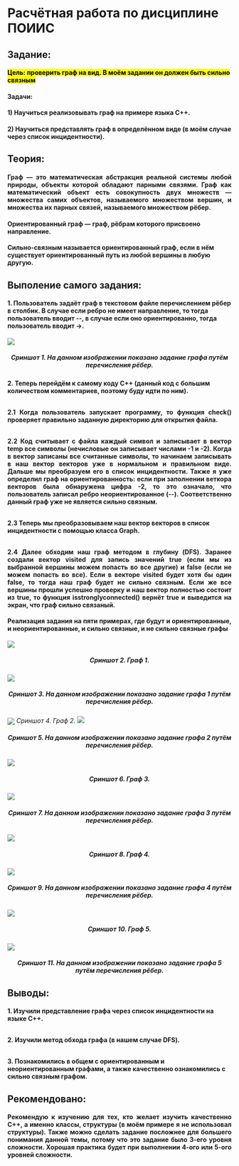 <!DOCTYPE html>
<html>
    <body>
        <h1> Расчётная работа по дисциплине ПОИИС</h1>
        <h2>Задание:</h2>
        <h4>
        <mark>
        Цель: проверить граф на вид. В моём задании он должен быть сильно связным
        </mark>
        <h4>
        <h4>
        Задачи:
        </h4>
        <h4>
        1) Научиться реализовывать граф на примере языка С++. 
        </h4>
        <h4>
        2) Научиться представлять граф в определённом виде (в моём случае через список инцидентности). 
        </h4>
        <h2>
        Теория: 
        </h2>
        <h4 align="justify">Граф — это математическая абстракция реальной системы любой природы, объекты которой обладают парными связями. Граф как математический объект есть совокупность двух множеств — множества самих объектов, называемого множеством вершин, и множества их парных связей, называемого множеством рёбер.
        </h4>
        <h4>
        Ориентированный граф — граф, рёбрам которого присвоено направление.
        </h4>
        <h4>
        Сильно-связным называется ориентированный граф, если в нём существует ориентированный путь из любой вершины в любую другую.
        </h4>
        <h2>
        Выполение самого задания:
        </h2>
        <h4>
        1. Пользователь задаёт граф в текстовом файле перечислением рёбер в столбик. В случае если ребро не имеет направление, то  тогда пользователь вводит --, в случае если оно ориентированно, тогда пользователь вводит ->.
        </h4>
        <img src="Send 1.png">
        <h5 align="center"> <em>Сриншот 1. На данном изображении показано задание графа путём перечисления рёбер.
        </em>
        </h5>
        <h4>
        2. Теперь перейдём к самому коду С++ (данный код с большим количеством комментариев, поэтому буду идти по ним).
        <p align="justify"><br> 2.1 Когда пользователь запускает программу, то функция check() проверяет правильно заданную директорию для открытия файла.</p>
        <p align="justify"><br> 2.2 Код считывает с файла каждый символ и записывает в вектор temp все символы (нечисловые он записывает числами -1 и -2). Когда в вектор записаны все считанные символы, то начинаем записывать в наш вектор векторов уже в нормальном и правильном виде. Дальше мы преобразуем его в список инцидентности. Также я уже определил граф на ориентированность: если при заполнении веткора векторов была обнаружена цифра -2, то это означало, что пользователь записал ребро неориентированное (--). Соответственно данный граф уже не является сильно связным.</p>
        <p><br> 2.3 Теперь мы преобразовываем наш вектор векторов в список инцидентности с помощью класса Graph.</p>
        <p align="justify"><br> 2.4 Далее обходим наш граф методом в глубину (DFS). Заранее создали вектор visited для запись значений true (если мы из выбранной вершины можем попасть во все другие) и false (если не можем попасть во все). Если в векторе visited будет хотя бы один false, то тогда наш граф будет не сильно связным. Если же все вершины прошли успешно проверку и наш вектор полностью состоит из true, то функция isstronglyconnected() вернёт true и выведится на экран, что граф сильно связаный.</p>
        </h4>
        <h4 align="justify">Реализация задания на пяти примерах, где будут и ориентированные, и неориентированные, и сильно связные, и не сильно связные графы</h4>
        <img src="Graph1.png">
        <h5 align="center"> <em>Сриншот 2. Граф 1.
        </em>
        </h5> 
        <img src="Send 2.png">
        <h5 align="center"> <em>Сриншот 3. На данном изображении показано задание графа 1 путём перечисления рёбер. 
        </em>
        </h5>
        <img src="Graph2.png"
        <h5 align="center"> <em>Сриншот 4. Граф 2.
        </em>
        </h5> 
        <img src="Send 3.png"> 
        <h5 align="center"> <em>Сриншот 5. На данном изображении показано задание графа 2 путём перечисления рёбер. 
        </em>
        </h5>
        <img src="Graph3.png"> 
        <h5 align="center"> <em>Сриншот 6. Граф 3.
        </em>
        </h5> 
        <img src="Send 4.png"> 
        <h5 align="center"> <em>Сриншот 7. На данном изображении показано задание графа 3 путём перечисления рёбер.
        </em>
        </h5> 
        <img src="Graph4.png">
        <h5 align="center"> <em>Сриншот 8. Граф 4.
        </em>
        </h5> 
        <img src="Send 5.png"> 
        <h5 align="center"> <em>Сриншот 9. На данном изображении показано задание графа 4 путём перечисления рёбер.
        </em>
        </h5> 
        <img src="Graph5.png"> 
        <h5 align="center"> <em>Сриншот 10. Граф 5.
        </em>
        </h5> 
        <img src="Send 6.png"> 
        <h5 align="center"> <em>Сриншот 11. На данном изображении показано задание графа 5 путём перечисления рёбер. 
        </em>
        </h5>
        <h2>
        Выводы: 
        </h2>
        <h4>1. Изучили представление графа через список инцидентности на языке С++.
        <p><br>2. Изучили метод обхода графа (в нашем случае DFS).
        <p><br>3. Познакомились в общем с ориентированным и неориентированным графами, а также качественно ознакомились с сильно связным графом.
        </h4>
        <h2>
        Рекомендовано:
        </h2>
        <h4 align="justify">Рекомендую к изучению для тех, кто желает изучить качественно С++, а именно классы, структуры (в моём примере я не использовал структуры). Также можно сделать задание посложнее для большего понимания данной темы, потому что это задание было 3-его уровня сложности. Хорошая практика будет при выполнении 4-ого или 5-ого уровней сложности.</h4>
    </body>
</html>